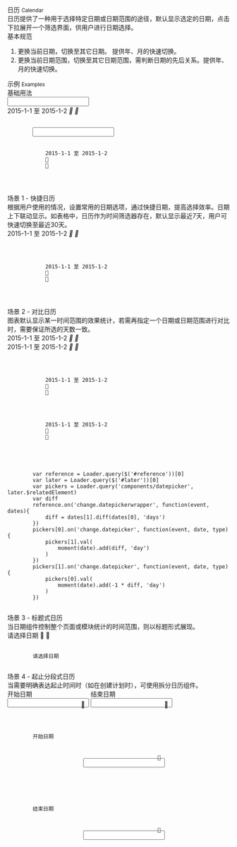 <div class="mb40">
    <div class="fontsize-20">日历 <small>Calendar</small></div>
    <div class="color-999 mt4">日历提供了一种用于选择特定日期或日期范围的途径，默认显示选定的日期，点击下拉展开一个筛选界面，供用户进行日期选择。</div>
</div>

<div class="usage mb40">
    <div>基本规范</div>
    <ol>
        <li>更换当前日期，切换至其它日期。 提供年、月的快速切换。</li>
        <li>更换当前日期范围，切换至其它日期范围，需判断日期的先后关系。提供年、月的快速切换。</li>
    </ol>
</div>

<div class="fontsize-16 mb10">示例 <small>Examples</small></div>

<div class="example">
    <div class="content">
        <div class="content-header">
            <div>基础用法</div>
            <div class="color-999 mt6 hide"></div>
        </div>
        <div class="content-body">
            <input bx-name="components/datepickerwrapper" type="text" class="w100 mr40">
            <div bx-name="components/datepickerwrapper" 
                data-dates="['2015-1-1', '2015-1-2']" 
                data-shortcuts="false" 
                class="datepickerwrapper-trigger">
                <span data-index="0">2015-1-1</span> 至 <span data-index="1">2015-1-2</span>
                <i class="brixfont pull-right ml5 down">&#xe623;</i>
                <i class="brixfont pull-right ml5 up">&#xe62e;</i>
            </div>
        </div>
    </div>
    <pre class="example-pre"><code class="hljs html">
        <input bx-name="components/datepickerwrapper" type="text" class="w100 mr40">
        <div bx-name="components/datepickerwrapper" 
            data-dates="['2015-1-1', '2015-1-2']" 
            data-shortcuts="false" 
            class="datepickerwrapper-trigger">
            <span data-index="0">2015-1-1</span> 至 <span data-index="1">2015-1-2</span>
            <i class="brixfont pull-right ml5 down">&#xe623;</i>
            <i class="brixfont pull-right ml5 up">&#xe62e;</i>
        </div>
    </code></pre>
</div>


<div class="example">
    <div class="content">
        <div class="content-header">
            <div>场景 1 - 快捷日历</div>
            <div class="color-999 mt6">根据用户使用的情况，设置常用的日期选项，通过快捷日期，提高选择效率。日期上下联动显示。如表格中，日历作为时间筛选器存在，默认显示最近7天，用户可快速切换至最近30天。</div>
        </div>
        <div class="content-body">
            <div bx-name="components/datepickerwrapper" 
                data-dates="['2015-1-1', '2015-1-2']" 
                class="datepickerwrapper-trigger">
                <span data-index="0">2015-1-1</span> 至 <span data-index="1">2015-1-2</span>
                <i class="brixfont pull-right ml5 down">&#xe623;</i>
                <i class="brixfont pull-right ml5 up">&#xe62e;</i>
            </div>
        </div>
    </div>
    <pre class="example-pre"><code class="hljs html">
        <div bx-name="components/datepickerwrapper" 
            data-dates="['2015-1-1', '2015-1-2']" 
            class="datepickerwrapper-trigger">
            <span data-index="0">2015-1-1</span> 至 <span data-index="1">2015-1-2</span>
            <i class="brixfont pull-right ml5 down">&#xe623;</i>
            <i class="brixfont pull-right ml5 up">&#xe62e;</i>
        </div>
    </code></pre>
</div>

<div class="example">
    <div class="content">
        <div class="content-header">
            <div>场景 2 - 对比日历</div>
            <div class="color-999 mt6">图表默认显示某一时间范围的效果统计，若需再指定一个日期或日期范围进行对比时，需要保证所选的天数一致。</div>
        </div>
        <div class="content-body">
            <div id="reference" 
                bx-name="components/datepickerwrapper" 
                data-dates="['2015-1-1', '2015-1-2']" 
                data-shortcuts="false" 
                class="datepickerwrapper-trigger">
                <span data-index="0">2015-1-1</span> 至 <span data-index="1">2015-1-2</span>
                <i class="brixfont pull-right ml5 down">&#xe623;</i>
                <i class="brixfont pull-right ml5 up">&#xe62e;</i>
            </div>
            <div id="later"
                bx-name="components/datepickerwrapper" 
                data-dates="['2015-1-1', '2015-1-2']" 
                data-shortcuts="false" 
                class="datepickerwrapper-trigger">
                <span data-index="0">2015-1-1</span> 至 <span data-index="1">2015-1-2</span>
                <i class="brixfont pull-right ml5 down">&#xe623;</i>
                <i class="brixfont pull-right ml5 up">&#xe62e;</i>
            </div>
        </div>
    </div>
    <pre class="example-pre"><code class="hljs js">
        <div id="reference" 
            bx-name="components/datepickerwrapper" 
            data-dates="['2015-1-1', '2015-1-2']" 
            data-shortcuts="false" 
            class="datepickerwrapper-trigger">
            <span data-index="0">2015-1-1</span> 至 <span data-index="1">2015-1-2</span>
            <i class="brixfont pull-right ml5 down">&#xe623;</i>
            <i class="brixfont pull-right ml5 up">&#xe62e;</i>
        </div>
        <div id="later"
            bx-name="components/datepickerwrapper" 
            data-dates="['2015-1-1', '2015-1-2']" 
            data-shortcuts="false" 
            class="datepickerwrapper-trigger">
            <span data-index="0">2015-1-1</span> 至 <span data-index="1">2015-1-2</span>
            <i class="brixfont pull-right ml5 down">&#xe623;</i>
            <i class="brixfont pull-right ml5 up">&#xe62e;</i>
        </div>
    </code></pre>
    <pre class="example-pre"><code class="hljs js">
        var reference = Loader.query($('#reference'))[0]
        var later = Loader.query($('#later'))[0]
        var pickers = Loader.query('components/datepicker', later.$relatedElement)
        var diff
        reference.on('change.datepickerwrapper', function(event, dates){
            diff = dates[1].diff(dates[0], 'days')
        })
        pickers[0].on('change.datepicker', function(event, date, type){
            pickers[1].val(
                moment(date).add(diff, 'day')
            )
        })
        pickers[1].on('change.datepicker', function(event, date, type){
            pickers[0].val(
                moment(date).add(-1 * diff, 'day')
            )
        })
    </code></pre>
</div>

<div class="example">
    <div class="content">
        <div class="content-header">
            <div>场景 3 - 标题式日历</div>
            <div class="color-999 mt6">当日期组件控制整个页面或模块统计的时间范围，则以标题形式展现。</div>
        </div>
        <div class="content-body">
            <span id="case3" bx-name="components/datepickerwrapper" class="cursor-pointer fontsize-16 datepickerwrapper-trigger noborder">
                <span data-index="0">请选择日期</span>
                <span class="brixfont down">&#xe623;</span><!-- 向下 &#xe623; -->
                <span class="brixfont up">&#xe62e;</span><!-- 向上 &#xe62e;-->
            </span>
        </div>
    </div>
    <pre class="example-pre"><code class="hljs html">
        <span bx-name="components/datepickerwrapper" class="cursor-pointer fontsize-16">请选择日期</span>
    </code></pre>
</div>

<div class="example">
    <div class="content">
        <div class="content-header">
            <div>场景 4 - 起止分段式日历</div>
            <div class="color-999 mt6">当需要明确表达起止时间时（如在创建计划时），可使用拆分日历组件。</div>
        </div>
        <div class="content-body">
            <div class="mr40" style="display: inline-block;">
                <div class="pl9 mb10 color-999">开始日期</div>
                <div style="position: relative;">
                    <input id="case41" bx-name="components/datepickerwrapper" type="text" class="form-control">
                    <span class="brixfont color-c" style="position: absolute; right: 9px; top: 6px;">&#xe615;</span>
                </div>
            </div>
            <div style="position: relative; display: inline-block;">
                <div class="pl9 mb10 color-999">结束日期</div>
                <div style="position: relative;">
                    <input id="case42" bx-name="components/datepickerwrapper" type="text" class="form-control">
                    <span class="brixfont color-c" style="position: absolute; right: 9px; top: 6px;">&#xe615;</span>
                </div>
            </div>
        </div>
    </div>
    <pre class="example-pre"><code class="hljs html">
        <div class="mr40" style="display: inline-block;">
            <div class="pl9 mb10 color-999">开始日期</div>
            <div style="position: relative;">
                <input bx-name="components/datepickerwrapper" type="text" class="form-control">
                <span class="brixfont color-c" style="position: absolute; right: 9px; top: 6px;">&#xe615;</span>
            </div>
        </div>
        <div style="position: relative; display: inline-block;">
            <div class="pl9 mb10 color-999">结束日期</div>
            <div style="position: relative;">
                <input bx-name="components/datepickerwrapper" type="text" class="form-control">
                <span class="brixfont color-c" style="position: absolute; right: 9px; top: 6px;">&#xe615;</span>
            </div>
        </div>
    </code></pre>
</div>

<script type="text/javascript">
    require(['css!alimama/design/web/component/calendar/calendar.css'])
    require(['jquery', 'moment', 'brix/loader'], function($, moment, Loader) {
        Loader.boot(function(){
            var reference = Loader.query($('#reference'))[0]
            var later = Loader.query($('#later'))[0]
            var pickers = Loader.query('components/datepicker', later.$relatedElement)
            var diff
            reference.on('change.datepickerwrapper', function(event, dates){
                diff = dates[1].diff(dates[0], 'days')
            })
            pickers[0].on('change.datepicker', function(event, date, type){
                pickers[1].val(
                    moment(date).add(diff, 'day')
                )
            })
            pickers[1].on('change.datepicker', function(event, date, type){
                pickers[0].val(
                    moment(date).add(-1 * diff, 'day')
                )
            })
            
            var case41 = Loader.query($('#case41'))[0]
            var case42 = Loader.query($('#case42'))[0]
            case41.on('change.datepicker', function(event, date, type) {
                if(case42.val()[0].diff(date, 'days') < 0) case42.val(date)
                case42.range([date])
            })
        })
    })
</script>